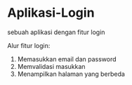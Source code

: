 # Aplikasi-Login
sebuah aplikasi dengan fitur login

Alur fitur login:
1. Memasukkan email dan password
2. Memvalidasi masukkan
3. Menampilkan halaman yang berbeda
